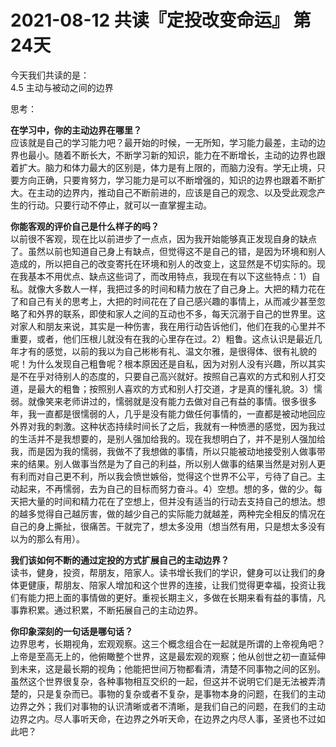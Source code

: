 # 2021-08-12 共读『定投改变命运』 第24天
今天我们共读的是：  
4.5 主动与被动之间的边界

思考：

**在学习中，你的主动边界在哪里？**  
应该就是自己的学习能力吧？最开始的时候，一无所知，学习能力最差，主动的边界也最小。随着不断长大，不断学习新的知识，能力在不断增长，主动的边界也跟着扩大。脑力和体力最大的区别是，体力是有上限的，而脑力没有。学无止境，只要方向正确，只要肯努力，学习能力是可以不断增强的，知识的边界也跟着不断扩大。在主动的边界内，推动自己不断前进的，应该是自己的观念、以及受此观念产生的行动。只要行动不停止，就可以一直掌握主动。

**你能客观的评价自己是什么样子的吗？**  
以前很不客观，现在比以前进步了一点点，因为我开始能够真正发现自身的缺点了。虽然以前也知道自己身上有缺点，但觉得这不是自己的错，是因为环境和别人造成的，所以把自己的改变寄托在环境和别人的改变上，这显然是不切实际的。现在我基本不用优点、缺点这些词了，而改用特点，我现在有以下这些特点：1）自私。就像大多数人一样，我把过多的时间和精力放在了自己身上。大把的精力花在了和自己有关的思考上，大把的时间花在了自己感兴趣的事情上，从而减少甚至忽略了和外界的联系，即使和家人之间的互动也不多，每天沉溺于自己的世界里。这对家人和朋友来说，其实是一种伤害，我在用行动告诉他们，他们在我的心里并不重要，或者，他们压根儿就没有在我的心里存在过。2）粗鲁。这点认识是最近几年才有的感觉，以前的我以为自己彬彬有礼、温文尔雅，是很得体、很有礼貌的呢！为什么发现自己粗鲁呢？根本原因还是自私，因为对别人没有兴趣，所以其实是不在乎对待别人的态度的，只要自己高兴就好。按照自己喜欢的方式和别人打交道，是最大的粗鲁；按照别人喜欢的方式和别人打交道，才是真的懂礼貌。3）懦弱。就像笑来老师讲过的，懦弱就是没有能力去做对自己有益的事情。很多很多年，我一直都是很懦弱的人，几乎是没有能力做任何事情的，一直都是被动地回应外界对我的刺激。这种状态持续时间长了之后，我就有一种愤懑的感觉，因为我过的生活并不是我想要的，是别人强加给我的。现在我想明白了，并不是别人强加给我，而是因为我的懦弱，我做不了我想做的事情，所以只能被动地接受别人做事带来的结果。别人做事当然是为了自己的利益，所以别人做事的结果当然是对别人更有利而对自己更不利，所以我会愤世嫉俗，觉得这个世界不公平，亏待了自己。主动起来，不再懦弱，去为自己的目标而努力奋斗。4）空想。想的多，做的少。每天把大量的时间和精力花在了空想上，但并没有适当的行动去支持自己的想法。想的越多觉得自己越厉害，做的越少自己的实际能力就越差，两种完全相反的情况在自己的身上撕扯，很痛苦。干就完了，想太多没用（想当然有用，只是想太多没有以为的那么有用）。

**我们该如何不断的通过定投的方式扩展自己的主动边界？**  
读书，健身，投资，帮朋友，陪家人。读书增长我们的学识，健身可以让我们的身体更健康，帮朋友、陪家人增加和这个世界的连接，让我们觉得更幸福，投资让我们有能力把上面的事情做的更好。重视长期主义，多做在长期来看有益的事情，凡事靠积累。通过积累，不断拓展自己的主动边界。

**你印象深刻的⼀句话是哪句话？**  
边界思考，长期视角，宏观观察。这三个概念组合在一起就是所谓的上帝视角吧？上帝是至高无上的，他俯瞰整个世界，这是最宏观的观察；他从创世之初一直延伸到未来，这是最长期的视角；他能把世间万物都看清，清楚不同事物之间的区别。虽然这个世界很复杂，各种事物相互交织的一起，但这并不说明它们是无法被弄清楚的，只是复杂而已。事物的复杂或者不复杂，是事物本身的问题，在我们的主动边界之外；我们对事物的认识清晰或者不清晰，是我们自己的问题，在我们的主动边界之内。尽人事听天命，在边界之外听天命，在边界之内尽人事，圣贤也不过如此吧？


